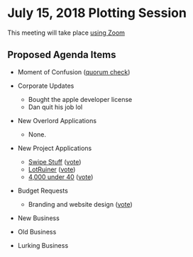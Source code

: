 # July 15, 2018 Plotting Session

This meeting will take place [using Zoom](https://zoom.us/j/5075726827)

## Proposed Agenda Items

- Moment of Confusion ([quorum check](https://doodle.com/poll/epxrni4h5qpkmeki))

- Corporate Updates
    + Bought the apple developer license
    + Dan quit his job lol

- New Overlord Applications
    + None.

- New Project Applications
    + [Swipe Stuff](https://github.com/BadIdeaFactory/corporate/issues/69) ([vote](https://doodle.com/poll/igkira4a3u4xpa4m))
    + [LotRuiner](https://github.com/BadIdeaFactory/corporate/issues/70) ([vote](https://doodle.com/poll/y49rhkrw8t4xk9fs))
    + [4,000 under 40](https://github.com/BadIdeaFactory/corporate/issues/71) ([vote](https://doodle.com/poll/art9bznvu44mep7k))

- Budget Requests
    + Branding and website design ([vote](https://doodle.com/poll/mkkxnzew9gtgv2ne))

- New Business

- Old Business

- Lurking Business
